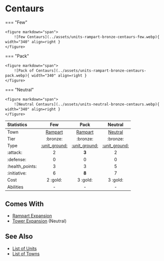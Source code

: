 # Centaurs

=== "Few"

    <figure markdown="span">
        ![Few Centaurs](../assets/units-rampart-bronze-centaurs-few.webp){ width="340" align=right }
    </figure>

=== "Pack"

    <figure markdown="span">
        ![Pack of Centaurs](../assets/units-rampart-bronze-centaurs-pack.webp){ width="340" align=right }
    </figure>

=== "Neutral"

    <figure markdown="span">
        ![Neutral Centaurs](../assets/units-neutral-bronze-centaurs.webp){ width="340" align=right }
    </figure>


| Statistics | Few | Pack | Neutral |
| :--- | :---: | :---: | :---: |
| Town | [Rampart](../towns/rampart.md) | [Rampart](../towns/rampart.md) | [Neutral](../towns/neutral.md) |
| Tier | :bronze: | :bronze: | :bronze: |
| Type | [:unit_ground:](../keywords/ground_unit.md) | [:unit_ground:](../keywords/ground_unit.md) | [:unit_ground:](../keywords/ground_unit.md) |
| :attack: | 2 | **3** | 2 |
| :defense: | 0 | 0 | 0 |
| :health_points: | 3 | 3 | 5 |
| :initiative: | 6 | **8** | 7 |
| Cost | 2 :gold: | 3 :gold: | 3 :gold: |
| Abilities | - | - | - |


## Comes With

- [Rampart Expansion](../content/rampart_expansion.md)
- [Tower Expansion](../content/tower_expansion.md) (Neutral)


## See Also

- [List of Units](index.md)
- [List of Towns](../towns/index.md)